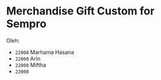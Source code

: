 # Merchandise Gift Custom for Sempro
Oleh: 
- `22000` Marhama Hasana
- `22000` Arin
- `22000` Miftha
- `22000`
